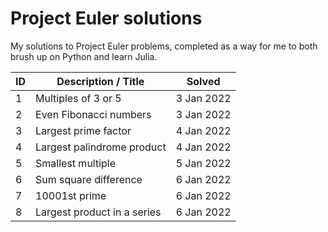 # Project Euler solutions

My solutions to Project Euler problems, completed as a way for me to both brush up on Python and learn Julia.

| ID    | Description / Title           | Solved        |
|----   |----------------------------   |------------   |
| 1     | Multiples of 3 or 5           | 3 Jan 2022    |
| 2     | Even Fibonacci numbers        | 3 Jan 2022    |
| 3     | Largest prime factor          | 4 Jan 2022    |
| 4     | Largest palindrome product    | 4 Jan 2022    |
| 5     | Smallest multiple             | 5 Jan 2022    |
| 6     | Sum square difference         | 6 Jan 2022    |
| 7     | 10001st prime                 | 6 Jan 2022    |
| 8     | Largest product in a series   | 6 Jan 2022    |
